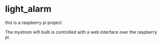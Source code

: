# light_alarm
this is a raspberry pi project

The mystrom wifi bulb is controlled with a web interface over the raspberry pi. 
